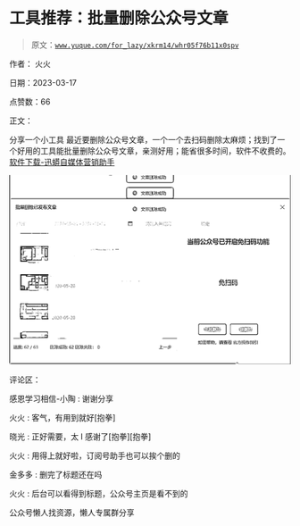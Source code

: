 # 工具推荐：批量删除公众号文章

> 原文：[`www.yuque.com/for_lazy/xkrm14/whr05f76b11x0spv`](https://www.yuque.com/for_lazy/xkrm14/whr05f76b11x0spv)



作者： 火火



日期：2023-03-17



点赞数：66



正文：



分享一个小工具 最近要删除公众号文章，一个一个去扫码删除太麻烦；找到了一个好用的工具能批量删除公众号文章，亲测好用；能省很多时间，软件不收费的。 [软件下载-迅蟒自媒体营销助手](http://www.xunmang.com/Download.html)



![](img/b968e8192c333bdaaa64dac5530a46bc.png)  

评论区：



感恩学习相信-小陶 : 谢谢分享



火火 : 客气，有用到就好[抱拳]



晓光 : 正好需要，太 I 感谢了[抱拳][抱拳]



火火 : 用得上就好啦，订阅号助手也可以挨个删的



金多多 : 删完了标题还在吗



火火 : 后台可以看得到标题，公众号主页是看不到的



公众号懒人找资源，懒人专属群分享

</ne-p>